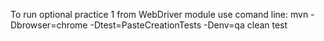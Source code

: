 To run optional practice 1 from WebDriver module use comand line: mvn -Dbrowser=chrome -Dtest=PasteCreationTests -Denv=qa clean test
